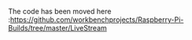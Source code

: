 The code has been moved here :https://github.com/workbenchprojects/Raspberry-Pi-Builds/tree/master/LiveStream 
